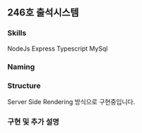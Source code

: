 ## 246호 출석시스템

### Skills

NodeJs
Express
Typescript
MySql

### Naming

### Structure

Server Side Rendering 방식으로 구현중입니다.

### 구현 및 추가 설명
